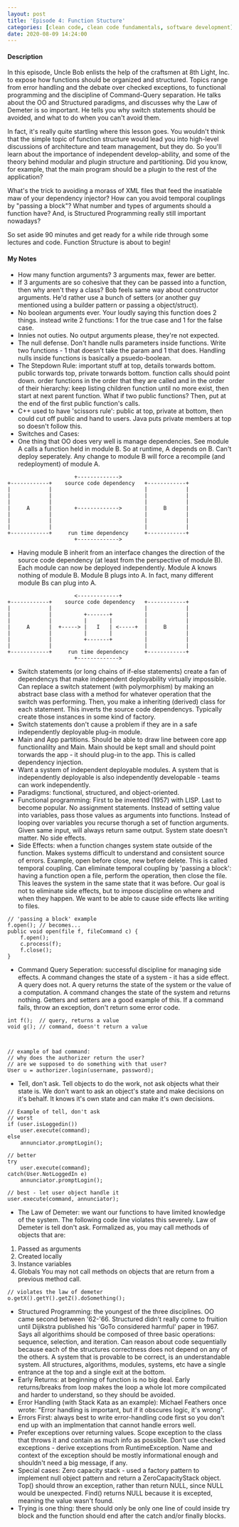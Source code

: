 ```yaml
---
layout: post
title: 'Episode 4: Function Stucture'
categories: [clean code, clean code fundamentals, software development]
date: 2020-08-09 14:24:00
---
```


#### Description

In this episode, Uncle Bob enlists the help of the craftsmen at 8th Light, Inc. to expose how functions should be organized and structured. Topics range from error handling and the debate over checked exceptions, to functional programming and the discipline of Command-Query separation. He talks about the OO and Structured paradigms, and discusses why the Law of Demeter is so important. He tells you why switch statements should be avoided, and what to do when you can't avoid them.

In fact, it's really quite startling where this lesson goes. You wouldn't think that the simple topic of function structure would lead you into high-level discussions of architecture and team management, but they do. So you'll learn about the importance of independent develop-ability, and some of the theory behind modular and plugin structure and partitioning. Did you know, for example, that the main program should be a plugin to the rest of the application?

What's the trick to avoiding a morass of XML files that feed the insatiable maw of your dependency injector? How can you avoid temporal couplings by "passing a block"? What number and types of arguments should a function have? And, is Structured Programming really still important nowadays?

So set aside 90 minutes and get ready for a while ride through some lectures and code. Function Structure is about to begin!

<!--more-->

#### My Notes
- How many function arguments? 3 arguments max, fewer are better.
- If 3 arguments are so cohesive that they can be passed into a function, then why aren't they a class? Bob feels same way about constructor arguments. He'd rather use a bunch of setters (or another guy mentioned using a builder pattern or passing a object/struct).
- No boolean arguments ever. Your loudly saying this function does 2 things. instead write 2 functions: 1 for the true case and 1 for the false case.
- Innies not outies. No output arguments please, they're not expected.
- The null defense. Don't handle nulls parameters inside functions. Write two functions - 1 that doesn't take the param and 1 that does. Handling nulls inside functions is basically a psuedo-boolean.
- The Stepdown Rule: important stuff at top, details torwards bottom. public torwards top, private torwards bottom. function calls should point down. order functions in the order that they are called and in the order of their hierarchy: keep listing children function until no more exist, then start at next parent function. What if two public functions? Then, put at the end of the first public function's calls.
- C++ used to have 'scissors rule': public at top, private at bottom, then could cut off public and hand to users. Java puts private members at top so doesn't follow this.
- Switches and Cases:
- One thing that OO does very well is manage dependencies. See module A calls a function held in module B. So at runtime, A depends on B. Can't deploy seperately. Any change to module B will force a recompile (and redeployment) of module A.

```
                     +------------->
+------------+    source code dependency   +------------+
|            |                             |            |
|            |                             |            |
|            |                             |            |
|     A      |       +------------->       |     B      |
|            |                             |            |
|            |                             |            |
|            |                             |            |
+------------+     run time dependency     +------------+
                     +------------->
```

- Having module B inherit from an interface changes the direction of the source code dependency (at least from the perspective of module B). Each module can now be deployed independently. Module A knows nothing of module B. Module B plugs into A. In fact, many different module Bs can plug into A.

```
                     <-------------+
+------------+    source code dependency   +------------+
|            |                             |            |
|            |          +-------+          |            |
|            |          |       |          |            |
|     A      |  +-----> |   I   | <-----+  |     B      |
|            |          |       |          |            |
|            |          +-------+          |            |
|            |                             |            |
+------------+     run time dependency     +------------+
                     +------------->
```

- Switch statements (or long chains of if-else statements) create a fan of dependencys that make independent deployability virtually impossible. Can replace a switch statement (with polymorphism) by making an abstract base class with a method for whatever operation that the switch was performing. Then, you make a inheriting (derived) class for each statement. This inverts the source code dependencys. Typically create those instances in some kind of factory.
- Switch statements don't cause a problem if they are in a safe independently deployable plug-in module.
- Main and App partitions. Should be able to draw line between core app functionalilty and Main. Main should be kept small and should point torwards the app - it should plug-in to the app. This is called dependency injection.
- Want a system of independent deployable modules. A system that is independently deployable is also independently developable - teams can work independently.
- Paradigms: functional, structured, and object-oriented.
- Functional programming: First to be invented (1957) with LISP. Last to become popular. No assignment statements. Instead of setting value into variables, pass those values as arguments into functions. Instead of looping over variables you recurse thorugh a set of function arguments. Given same input, will always return same output. System state doesn't matter. No side effects.
- Side Effects: when a function changes system state outside of the function. Makes systems difficult to understand and consistent source of errors. Example, open before close, new before delete. This is called temporal coupling. Can eliminate temporal coupling by 'passing a block': having a function open a file, perform the operation, then close the file. This leaves the system in the same state that it was before. Our goal is not to eliminate side effects, but to impose discipline on where and when they happen. We want to be able to cause side effects like writing to files. 

```
// 'passing a block' example
f.open(); // becomes...
public void open(file f, fileCommand c) {
    f.open();       
    c.process(f);
    f.close();
}
```

- Command Query Seperation: successful discipline for managing side effects. A command changes the state of a system - it has a side effect. A query does not. A query returns the state of the system or the value of a computation. A command changes the state of the system and returns nothing. Getters and setters are a good example of this. If a command fails, throw an exception, don't return some error code.

```
int f();  // query, returns a value
void g(); // command, doesn't return a value



// example of bad command:
// why does the authorizer return the user?
// are we supposed to do something with that user?
User u = authorizer.login(username, password);
```

- Tell, don't ask. Tell objects to do the work, not ask objects what their state is. We don't want to ask an object's state and make decisions on it's behalf. It knows it's own state and can make it's own decisions.

```
// Example of tell, don't ask
// worst
if (user.isLoggedin())  
    user.execute(command);
else
    annunciator.promptLogin();

// better
try
    user.execute(command);
catch(User.NotLoggedIn e)
    annunciator.promptLogin();

// best - let user object handle it
user.execute(command, annunciator);
```

- The Law of Demeter: we want our functions to have limited knowledge of the system. The following code line violates this severely. Law of Demeter is tell don't ask. Formalized as, you may call methods of objects that are:
1. Passed as arguments
2. Created locally
3. Instance variables
4. Globals
You may not call methods on objects that are return from a previous method call.

```
// violates the law of demeter
o.getX().getY().getZ().doSomething();
```

- Structured Programming: the youngest of the three disciplines. OO came second between '62-'66. Structured didn't really come to fruition until Dijikstra published his 'GoTo considered harmful' paper in 1967. Says all algorithims should be composed of three basic operations: sequence, selection, and iteration. Can reason about code sequentially because each of the structures correctness does not depend on any of the others. A system that is provable to be correct, is an understandable system. All structures, algorithms, modules, systems, etc have a single entrance at the top and a single exit at the bottom.
- Early Returns: at beginning of function is no big deal. Early returns/breaks from loop makes the loop a whole lot more compilcated and harder to understand, so they should be avoided.
- Error Handling (with Stack Kata as an example): Michael Feathers once wrote: "Error handling is important, but if it obscures logic, it's wrong". 
- Errors First: always best to write error-handling code first so you don't end up with an implmentation that cannot handle errors well.
- Prefer exceptions over returning values. Scope exception to the class that throws it and contain as much info as possible. Don't use checked exceptions - derive exceptions from RuntimeException. Name and context of the exception should be mostly informational enough and shouldn't need a big message, if any.
- Special cases: Zero capacity stack - used a factory pattern to implement null object pattern and return a ZeroCapacityStack object. Top() should throw an exception, rather than return NULL, since NULL would be unexpected. Find() returns NULL because it is excepted, meaning the value wasn't found.
- Trying is one thing: there should only be only one line of could inside try block and the function should end after the catch and/or finally blocks.